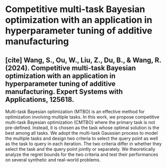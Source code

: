 # Competitive multi-task Bayesian optimization with an application in hyperparameter tuning of additive manufacturing

## [cite] Wang, S., Ou, W., Liu, Z., Du, B., & Wang, R. (2024). Competitive multi-task Bayesian optimization with an application in hyperparameter tuning of additive manufacturing. Expert Systems with Applications, 125618.

Multi-task Bayesian optimization (MTBO) is an effective method for optimization involving multiple tasks. In this work,
we propose competitive multi-task Bayesian optimization (CMTBO) where the primary task is not pre-defined. Instead, it is chosen as the
task whose optimal solution is the best among all tasks. We adopt the multi-task Gaussian process to model the multiple tasks and design
two criteria to select the query point as well as the task to query in each iteration. The two criteria differ in whether they select the task
and the query point jointly or separately. We theoretically analyze the regret bounds for the two criteria and test their performances on
several synthetic and real-world problems.
